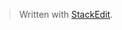 


> Written with [StackEdit](https://stackedit.io/).
<!--stackedit_data:
eyJoaXN0b3J5IjpbNzg5Mzk4NjUxXX0=
-->